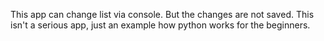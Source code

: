This app can change list via console. But the changes are not saved. This isn't a serious app, just an example how python works for the beginners.
